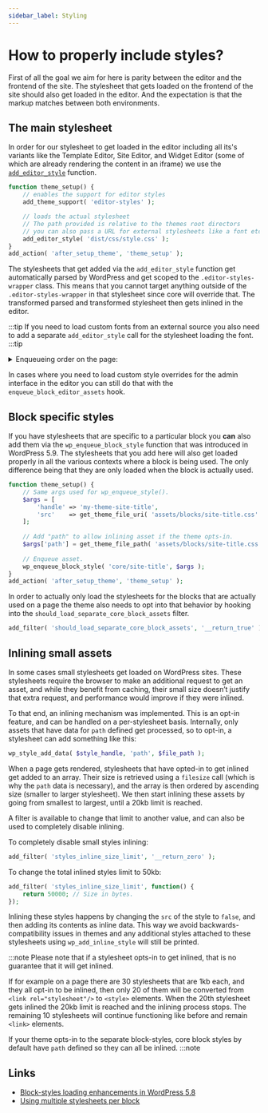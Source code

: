 ```yaml
---
sidebar_label: Styling
---
```


# How to properly include styles?

First of all the goal we aim for here is parity between the editor and the frontend of the site. The stylesheet that gets loaded on the frontend of the site should also get loaded in the editor. And the expectation is that the markup matches between both environments.

## The main stylesheet

In order for our stylesheet to get loaded in the editor including all its's variants like the Template Editor, Site Editor, and Widget Editor (some of which are already rendering the content in an iframe) we use the [`add_editor_style`](https://developer.wordpress.org/reference/functions/add_editor_style/) function.

```php
function theme_setup() {
 	// enables the support for editor styles
    add_theme_support( 'editor-styles' );

    // loads the actual stylesheet
    // The path provided is relative to the themes root directors
    // you can also pass a URL for external stylesheets like a font etc.
 	add_editor_style( 'dist/css/style.css' );
}
add_action( 'after_setup_theme', 'theme_setup' );
```

The stylesheets that get added via the `add_editor_style` function get automatically parsed by WordPress and get scoped to the `.editor-styles-wrapper` class. This means that you cannot target anything outside of the `.editor-styles-wrapper` in that stylesheet since core will override that. The transformed parsed and transformed stylesheet then gets inlined in the editor.

:::tip
If you need to load custom fonts from an external source you also need to add a separate `add_editor_style` call for the stylesheet loading the font.
:::tip

<details>
<summary>Enqueueing order on the page:</summary>
<p>

Looking at the DOM we can see that the stylesheets get inlined in a particular order. It first loads the ones added via the `add_editor_style` function, followed by the inline styles generated from the values defined in [`theme.json`](./theme-json.md).

</p>
</details>

In cases where you need to load custom style overrides for the admin interface in the editor you can still do that with the `enqueue_block_editor_assets` hook.

## Block specific styles

If you have stylesheets that are specific to a particular block you **can** also add them via the `wp_enqueue_block_style` function that was introduced in WordPress 5.9. The stylesheets that you add here will also get loaded properly in all the various contexts where a block is being used. The only difference being that they are only loaded when the block is actually used.

```php
function theme_setup() {
    // Same args used for wp_enqueue_style().
    $args = [
        'handle' => 'my-theme-site-title',
        'src'    => get_theme_file_uri( 'assets/blocks/site-title.css' ),
    ];
 
    // Add "path" to allow inlining asset if the theme opts-in.
    $args['path'] = get_theme_file_path( 'assets/blocks/site-title.css' );
 
    // Enqueue asset.
    wp_enqueue_block_style( 'core/site-title', $args );
}
add_action( 'after_setup_theme', 'theme_setup' );
```

In order to actually only load the stylesheets for the blocks that are actually used on a page the theme also needs to opt into that behavior by hooking into the `should_load_separate_core_block_assets` filter.

```php
add_filter( 'should_load_separate_core_block_assets', '__return_true' );
```

## Inlining small assets

In some cases small stylesheets get loaded on WordPress sites. These stylesheets require the browser to make an additional request to get an asset, and while they benefit from caching, their small size doesn’t justify that extra request, and performance would improve if they were inlined.

To that end, an inlining mechanism was implemented. This is an opt-in feature, and can be handled on a per-stylesheet basis. Internally, only assets that have data for `path` defined get processed, so to opt-in, a stylesheet can add something like this:

```php
wp_style_add_data( $style_handle, 'path', $file_path );
```

When a page gets rendered, stylesheets that have opted-in to get inlined get added to an array. Their size is retrieved using a `filesize` call (which is why the `path` data is necessary), and the array is then ordered by ascending size (smaller to larger stylesheet). We then start inlining these assets by going from smallest to largest, until a 20kb limit is reached.

A filter is available to change that limit to another value, and can also be used to completely disable inlining.

To completely disable small styles inlining:

```php
add_filter( 'styles_inline_size_limit', '__return_zero' );
```

To change the total inlined styles limit to 50kb:

```php
add_filter( 'styles_inline_size_limit', function() {
    return 50000; // Size in bytes.
});
```

Inlining these styles happens by changing the `src` of the style to `false`, and then adding its contents as inline data. This way we avoid backwards-compatibility issues in themes and any additional styles attached to these stylesheets using `wp_add_inline_style` will still be printed.

:::note
Please note that if a stylesheet opts-in to get inlined, that is no guarantee that it will get inlined.

If for example on a page there are 30 stylesheets that are 1kb each, and they all opt-in to be inlined, then only 20 of them will be converted from `<link rel="stylesheet"/>` to `<style>` elements. When the 20th stylesheet gets inlined the 20kb limit is reached and the inlining process stops. The remaining 10 stylesheets will continue functioning like before and remain `<link>` elements.

If your theme opts-in to the separate block-styles, core block styles by default have `path` defined so they can all be inlined.
:::note

## Links

- [Block-styles loading enhancements in WordPress 5.8](https://make.wordpress.org/core/2021/07/01/block-styles-loading-enhancements-in-wordpress-5-8/)
- [Using multiple stylesheets per block](https://make.wordpress.org/core/2021/12/15/using-multiple-stylesheets-per-block/)
